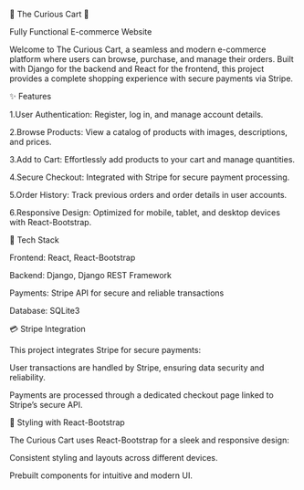 🌟 The Curious Cart 🌟

Fully Functional E-commerce Website


Welcome to The Curious Cart, a seamless and modern e-commerce platform where users can browse, purchase, and manage their orders. Built with Django for the backend and React for the frontend, this project provides a complete shopping experience with secure payments via Stripe.

✨ Features

1.User Authentication: Register, log in, and manage account details.

2.Browse Products: View a catalog of products with images, descriptions, and prices.

3.Add to Cart: Effortlessly add products to your cart and manage quantities.

4.Secure Checkout: Integrated with Stripe for secure payment processing.

5.Order History: Track previous orders and order details in user accounts.

6.Responsive Design: Optimized for mobile, tablet, and desktop devices with React-Bootstrap.

🚀 Tech Stack

Frontend: React, React-Bootstrap

Backend: Django, Django REST Framework

Payments: Stripe API for secure and reliable transactions

Database: SQLite3


💳 Stripe Integration

This project integrates Stripe for secure payments:


User transactions are handled by Stripe, ensuring data security and reliability.

Payments are processed through a dedicated checkout page linked to Stripe’s secure API.


🎨 Styling with React-Bootstrap

The Curious Cart uses React-Bootstrap for a sleek and responsive design:



Consistent styling and layouts across different devices.

Prebuilt components for intuitive and modern UI.

